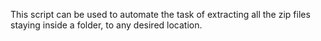 This script can be used to automate the task of extracting all the zip files staying inside a folder, to any desired location.